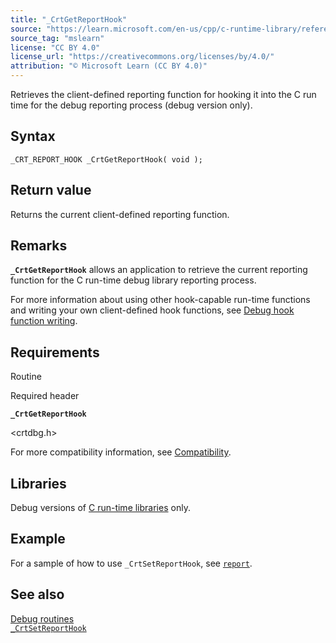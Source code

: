 ```yaml
---
title: "_CrtGetReportHook"
source: "https://learn.microsoft.com/en-us/cpp/c-runtime-library/reference/crtgetreporthook?view=msvc-170"
source_tag: "mslearn"
license: "CC BY 4.0"
license_url: "https://creativecommons.org/licenses/by/4.0/"
attribution: "© Microsoft Learn (CC BY 4.0)"
---
```

Retrieves the client-defined reporting function for hooking it into the C run time for the debug reporting process (debug version only).

## Syntax

```
_CRT_REPORT_HOOK _CrtGetReportHook( void );
```

## Return value

Returns the current client-defined reporting function.

## Remarks

**`_CrtGetReportHook`** allows an application to retrieve the current reporting function for the C run-time debug library reporting process.

For more information about using other hook-capable run-time functions and writing your own client-defined hook functions, see [Debug hook function writing](https://learn.microsoft.com/en-us/cpp/c-runtime-library/crt-debugging-techniques?view=msvc-170#debug-hook-function-writing).

## Requirements

Routine

Required header

**`_CrtGetReportHook`**

<crtdbg.h>

For more compatibility information, see [Compatibility](https://learn.microsoft.com/en-us/cpp/c-runtime-library/compatibility?view=msvc-170).

## Libraries

Debug versions of [C run-time libraries](https://learn.microsoft.com/en-us/cpp/c-runtime-library/crt-library-features?view=msvc-170) only.

## Example

For a sample of how to use `_CrtSetReportHook`, see [`report`](https://github.com/Microsoft/VCSamples/tree/master/VC2010Samples/crt/report).

## See also

[Debug routines](https://learn.microsoft.com/en-us/cpp/c-runtime-library/debug-routines?view=msvc-170)  
[`_CrtSetReportHook`](https://learn.microsoft.com/en-us/cpp/c-runtime-library/reference/crtsetreporthook?view=msvc-170)
